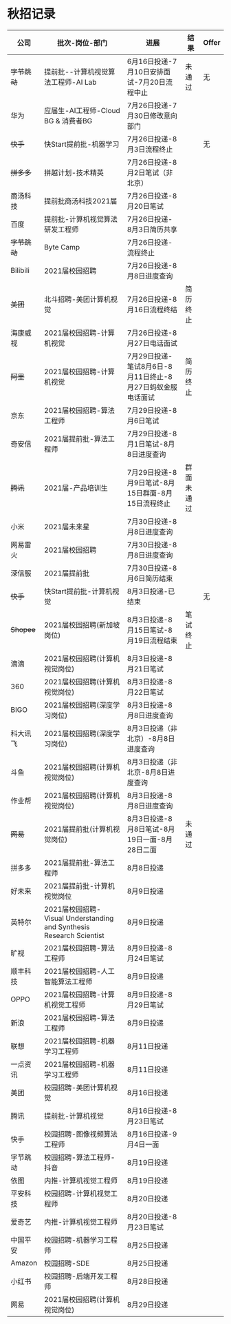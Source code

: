 # 秋招记录

| 公司     | 批次-岗位-部门                      | 进展                                        | 结果   | Offer |
| -------- | ----------------------------------- | ------------------------------------------- | ------ | ----- |
|~~字节跳动~~ | 提前批--计算机视觉算法工程师-AI Lab | 6月16日投递-7月10日安排面试-7月20日流程中止    | 未通过 | 无    | 
| 华为     | 应届生-AI工程师-Cloud BG & 消费者BG | 7月26日投递-7月30日修改意向部门              |        |       |
|~~快手~~  | 快Start提前批-机器学习              | 7月26日投递-8月3日流程终止                  |        | 无      |
|~~拼多多~~ | 拼越计划-技术精英                   | 7月26日投递-8月2日笔试（非北京）             |        |       |
| 商汤科技 | 提前批商汤科技2021届                | 7月26日投递-8月20日笔试                      |        |       |
| 百度     | 提前批-计算机视觉算法研发工程师     | 7月26日投递- 8月3日简历共享                   |        |       |
| ~~字节跳动~~ | Byte Camp                       | 7月26日投递-流程终止                       |        |       |
| Bilibili | 2021届校园招聘                      | 7月26日投递-8月8日进度查询                  |        |       |
| ~~美团~~     | 北斗招聘-美团计算机视觉             | 7月26日投递-8月16日流程终结                   | 简历终止|       |
| 海康威视 | 2021届校园招聘-计算机视觉            | 7月26日投递-8月27日电话面试                      |        |       |
| ~~阿里~~     | 2021届校园招聘-计算机视觉            | 7月29日投递-笔试8月6日-8月11日终止-8月27日蚂蚁金服电话面试 | 简历终止|       |
| 京东     | 2021届校园招聘-算法工程师            | 7月29日投递-8月6日笔试                       |        |       |
| 奇安信   | 2021届提前批-算法工程师              | 7月29日投递-8月1日笔试-8月8日进度查询          |        |       |
| ~~腾讯~~     | 2021届-产品培训生                   | 7月29日投递-8月9日笔试-8月15日群面-8月15日流程终止|群面未通过|       |
| 小米     | 2021届未来星                        | 7月30日投递-8月8日进度查询                   |        |       |
| 网易雷火 | 2021届校园招聘                      | 7月30日投递-8月8日进度查询                   |        |       | 
| 深信服   | 2021届提前批                        | 7月30日投递-8月6日简历结束                    |        |       |
| ~~快手~~  | 快Start提前批-计算机视觉             | 8月3日投递-已结束                             |        | 无     |
| ~~Shopee~~| 2021届校园招聘(新加坡岗位)          | 8月3日投递-8月15日笔试-8月19日流程结束          | 笔试终止 |       |
| 滴滴     | 2021届校园招聘(计算机视觉岗位)       | 8月3日投递-8月21日笔试                     |        |       |
| 360      | 2021届校园招聘(计算机视觉岗位)       | 8月3日投递-8月22日笔试                        |        |       |
| BIGO     | 2021届校园招聘(深度学习岗位)        | 8月3日投递-8月8日进度查询                      |        |       |
| 科大讯飞  | 2021届校园招聘(深度学习岗位)        | 8月3日投递（非北京）-8月8日进度查询             |        |       |
| 斗鱼     | 2021届校园招聘(计算机视觉岗位)       | 8月3日投递（非北京-8月8日进度查询              |        |       |
| 作业帮    | 2021届校园招聘(计算机视觉岗位)       | 8月3日投递-8月8日进度查询                     |        |       |
| ~~网易~~ | 2021届提前批(计算机视觉岗位)       | 8月3日投递-8月8日笔试-8月19日一面-8月28日二面  | 未通过  |       |
| 拼多多   | 2021届提前批-算法工程师              | 8月8日投递                                   |        |       |
| 好未来  | 2021届提前批-计算机视觉岗位            | 8月9日投递                                   |        |       |
| 英特尔  | 2021届校园招聘-Visual Understanding and Synthesis Research Scientist| 8月9日投递      |        |       |
| 旷视    | 2021届校园招聘-算法工程师              | 8月9日投递-8月24日笔试                       |        |       |
| 顺丰科技 | 2021届校园招聘-人工智能算法工程师      | 8月9日投递                                  |        |       |
| OPPO    | 2021届校园招聘-计算机视觉工程师        | 8月9日投递-8月29日笔试                       |        |       |
| 新浪    | 2021届校园招聘-算法工程师              | 8月9日投递                                  |        |       |
| 联想    | 2021届校园招聘-机器学习工程师          | 8月11日投递                                  |        |       |
| 一点资讯| 2021届校园招聘-机器学习工程师          | 8月11日投递                                  |        |       |
| 美团     | 校园招聘-美团计算机视觉             | 8月16日投递                                   |         |       |
| 腾讯     | 提前批-计算机视觉                   | 8月16日投递-8月23日笔试                      |         |       |
| 快手     | 校园招聘-图像视频算法工程师          | 8月16日投递-9月4日一面                       |        |       |
|字节跳动 | 校园招聘-算法工程师-抖音              | 8月19日投递                                 |        |       | 
|依图     | 内推-计算机视觉工程师                | 8月19日投递                                 |        |       | 
|平安科技  | 校园招聘-计算机视觉工程师            | 8月20日投递                                 |        |       | 
|爱奇艺    | 内推-计算机视觉工程师                | 8月20日投递-8月23日笔试                     |        |       | 
|中国平安  | 校园招聘-机器学习工程师              | 8月25日投递                                 |        |       | 
|Amazon   | 校园招聘-SDE                        | 8月25日投递                                 |        |       | 
|小红书   | 校园招聘-后端开发工程师              | 8月28日投递                                 |        |       | 
| 网易    | 2021届校园招聘(计算机视觉岗位)       | 8月29日投递                                 |        |       |
